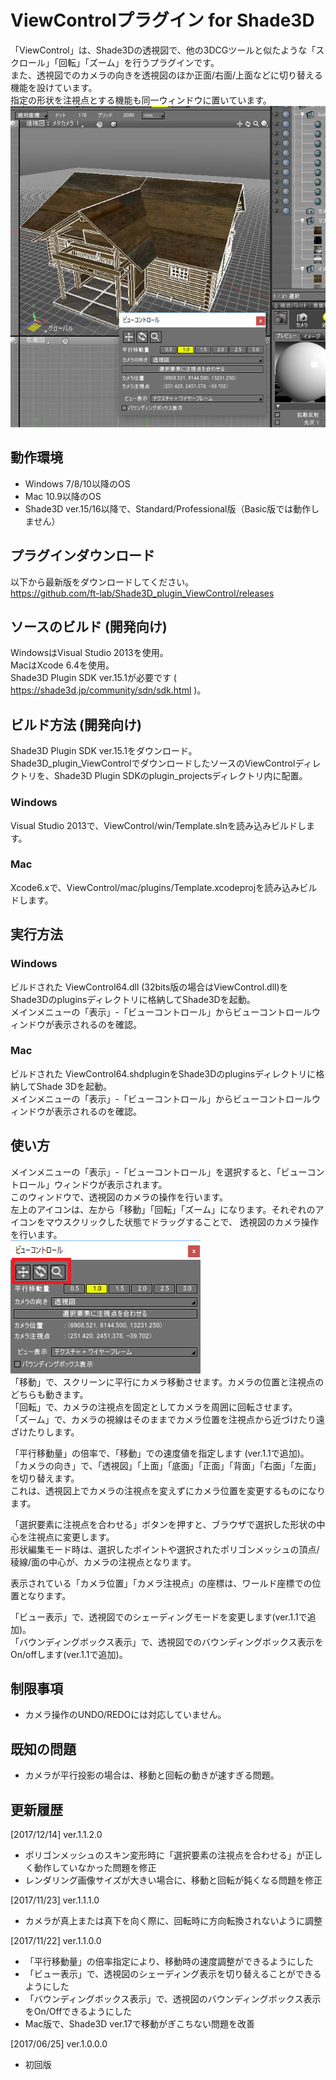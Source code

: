 # ViewControlプラグイン for Shade3D

「ViewControl」は、Shade3Dの透視図で、他の3DCGツールと似たような「スクロール」「回転」「ズーム」を行うプラグインです。  
また、透視図でのカメラの向きを透視図のほか正面/右面/上面などに切り替える機能を設けています。  
指定の形状を注視点とする機能も同一ウィンドウに置いています。  
<img src="https://github.com/ft-lab/Shade3D_plugin_ViewControl/blob/master/wiki_images/ViewControl_01.jpg"/>

## 動作環境

* Windows 7/8/10以降のOS
* Mac 10.9以降のOS
* Shade3D ver.15/16以降で、Standard/Professional版（Basic版では動作しません）

## プラグインダウンロード
以下から最新版をダウンロードしてください。  
https://github.com/ft-lab/Shade3D_plugin_ViewControl/releases


## ソースのビルド (開発向け)
WindowsはVisual Studio 2013を使用。  
MacはXcode 6.4を使用。  
Shade3D Plugin SDK ver.15.1が必要です ( https://shade3d.jp/community/sdn/sdk.html )。  

## ビルド方法 (開発向け)

Shade3D Plugin SDK ver.15.1をダウンロード。  
Shade3D_plugin_ViewControlでダウンロードしたソースのViewControlディレクトリを、Shade3D Plugin SDKのplugin_projectsディレクトリ内に配置。  

### Windows

Visual Studio 2013で、ViewControl/win/Template.slnを読み込みビルドします。  

### Mac

Xcode6.xで、ViewControl/mac/plugins/Template.xcodeprojを読み込みビルドします。  

## 実行方法

### Windows

ビルドされた ViewControl64.dll (32bits版の場合はViewControl.dll)をShade3Dのpluginsディレクトリに格納してShade3Dを起動。  
メインメニューの「表示」-「ビューコントロール」からビューコントロールウィンドウが表示されるのを確認。  

### Mac

ビルドされた ViewControl64.shdpluginをShade3Dのpluginsディレクトリに格納してShade 3Dを起動。  
メインメニューの「表示」-「ビューコントロール」からビューコントロールウィンドウが表示されるのを確認。  

## 使い方

メインメニューの「表示」-「ビューコントロール」を選択すると、「ビューコントロール」ウィンドウが表示されます。  
このウィンドウで、透視図のカメラの操作を行います。  
左上のアイコンは、左から「移動」「回転」「ズーム」になります。それぞれのアイコンをマウスクリックした状態でドラッグすることで、
透視図のカメラ操作を行います。  
<img src="https://github.com/ft-lab/Shade3D_plugin_ViewControl/blob/master/wiki_images/ViewControl_02.jpg"/>  
「移動」で、スクリーンに平行にカメラ移動させます。カメラの位置と注視点のどちらも動きます。  
「回転」で、カメラの注視点を固定としてカメラを周囲に回転させます。  
「ズーム」で、カメラの視線はそのままでカメラ位置を注視点から近づけたり遠ざけたりします。  

「平行移動量」の倍率で、「移動」での速度値を指定します (ver.1.1で追加)。  
「カメラの向き」で、「透視図」「上面」「底面」「正面」「背面」「右面」「左面」を切り替えます。  
これは、透視図上でカメラの注視点を変えずにカメラ位置を変更するものになります。  

「選択要素に注視点を合わせる」ボタンを押すと、ブラウザで選択した形状の中心を注視点に変更します。  
形状編集モード時は、選択したポイントや選択されたポリゴンメッシュの頂点/稜線/面の中心が、カメラの注視点となります。  

表示されている「カメラ位置」「カメラ注視点」の座標は、ワールド座標での位置となります。  

「ビュー表示」で、透視図でのシェーディングモードを変更します(ver.1.1で追加)。  
「バウンディングボックス表示」で、透視図でのバウンディングボックス表示をOn/offします(ver.1.1で追加)。  

## 制限事項

* カメラ操作のUNDO/REDOには対応していません。

## 既知の問題

* カメラが平行投影の場合は、移動と回転の動きが速すぎる問題。

## 更新履歴

[2017/12/14]  ver.1.1.2.0  

* ポリゴンメッシュのスキン変形時に「選択要素の注視点を合わせる」が正しく動作していなかった問題を修正
* レンダリング画像サイズが大きい場合に、移動と回転が鈍くなる問題を修正

[2017/11/23]  ver.1.1.1.0  
* カメラが真上または真下を向く際に、回転時に方向転換されないように調整

[2017/11/22]  ver.1.1.0.0  
* 「平行移動量」の倍率指定により、移動時の速度調整ができるようにした
* 「ビュー表示」で、透視図のシェーディング表示を切り替えることができるようにした
* 「バウンディングボックス表示」で、透視図のバウンディングボックス表示をOn/Offできるようにした
* Mac版で、Shade3D ver.17で移動がぎこちない問題を改善

[2017/06/25]  ver.1.0.0.0  
* 初回版

